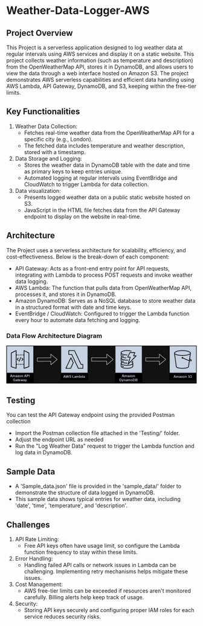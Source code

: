 # Weather-Data-Logger-AWS
## Project Overview
This Project is a serverless application designed to log weather data at regular intervals using AWS services and display it on a static website. This project collects weather information (such as temperature and description) from the OpenWeatherMap API, stores it in DynamoDB, and allows users to view the data through a web interface hosted on Amazon S3. The project demonstrates AWS serverless capabilities and efficient data handling using AWS Lambda, API Gateway, DynamoDB, and S3, keeping within the free-tier limits. 
## Key Functionalities
1. Weather Data Collection:
   - Fetches real-time weather data from the OpenWeatherMap API for a specific city (e.g., London).
   - The fetched data includes temperature and weather description, stored with a timestamp.
2. Data Storage and Logging:
   - Stores the weather data in DynamoDB table with the date and time as primary keys to keep entries unique.
   - Automated logging at regular intervals using EventBridge and CloudWatch to trigger Lambda for data collection.
3. Data visualization:
   - Presents logged weather data on a public static website hosted on S3.
   - JavaScript in the HTML file fetches data from the API Gateway endpoint to display on the website in real-time. 
## Architecture
The Project uses a serverless architecture for scalability, efficiency, and cost-effectiveness. Below is the break-down of each component:
  - API Gateway: Acts as a front-end entry point for API requests, integrating with Lambda to process POST requests and invoke weather data logging.
  - AWS Lambda: The function that pulls data from OpenWeatherMap API, processes it, and stores it in DynamoDB.
  - Amazon DynamoDB: Serves as a NoSQL database to store weather data in a structured format with date and time keys.
  - EventBridge / CloudWatch: Configured to trigger the Lambda function every hour to automate data fetching and logging. 
### Data Flow Architecture Diagram
![Architecture Diagram](Architecture_diagram.jpg)
## Testing
You can test the API Gateway endpoint using the provided Postman collection
   - Import the Postman collection file attached in the 'Testing/' folder.
   - Adjust the endpoint URL as needed
   - Run the "Log Weather Data" request to trigger the Lambda function and log data in DynamoDB.
## Sample Data
   - A 'Sample_data.json' file is provided in the 'sample_data/' folder to demonstrate the structure of data logged in DynamoDB. 
   - This sample data shows typical entries for weather data, including 'date', 'time', 'temperature', and 'description'.
## Challenges 
1. API Rate Limiting:
   - Free API keys often have usage limit, so configure the Lambda function frequency to stay within these limits.
2. Error Handling:
   - Handling failed API calls or network issues in Lambda can be challenging. Implementing retry mechanisms helps mitigate these issues.
3. Cost Management:
   - AWS free-tier limits can be exceeded if resources aren't monitored carefully. Billing alerts help keep track of usage.
4. Security:
   - Storing API keys securely and configuring proper IAM roles for each service reduces security risks. 
